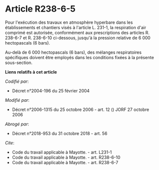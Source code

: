 # Article R238-6-5

Pour l'exécution des travaux en atmosphère hyperbare dans les établissements et chantiers visés à l'article L. 231-1, la
respiration d'air comprimé est autorisée, conformément aux prescriptions des articles R. 238-6-7 et R. 238-6-10 ci-dessous,
jusqu'à la pression relative de 6 000 hectopascals (6 bars). 

Au-delà de 6 000 hectopascals (6 bars), des mélanges respiratoires spécifiques doivent être employés dans les conditions
fixées à la présente sous-section.

**Liens relatifs à cet article**

_Codifié par_:

  - Décret n°2004-196 du 25 février 2004

_Modifié par_:

  - Décret n°2006-1315 du 25 octobre 2006 - art. 12 () JORF 27 octobre 2006

_Abrogé par_:

  - Décret n°2018-953 du 31 octobre 2018 - art. 56

_Cite_:

  - Code du travail applicable à Mayotte. - art. L231-1
  - Code du travail applicable à Mayotte. - art. R238-6-10
  - Code du travail applicable à Mayotte. - art. R238-6-7
